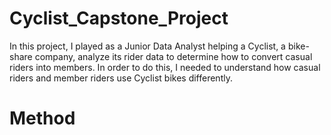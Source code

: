 # Cyclist_Capstone_Project

In this project, I played as a Junior Data Analyst helping a Cyclist, a bike-share company, analyze its rider data to determine how to convert casual riders into members. In order to do this, I needed to understand how casual riders and member riders use Cyclist bikes differently. 

# Method 
